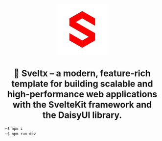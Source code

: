<p align="center">
<img src="src/lib/img/sveltxLogo.png" alt="Sveltx Logo" width="33%">
</p>

<h1 align="center"> 🚀 Sveltx – a modern, feature-rich template for building scalable and high-performance web applications with the SvelteKit framework and the DaisyUI library. </h1>

```bash
~$ npm i
~$ npm run dev
```
